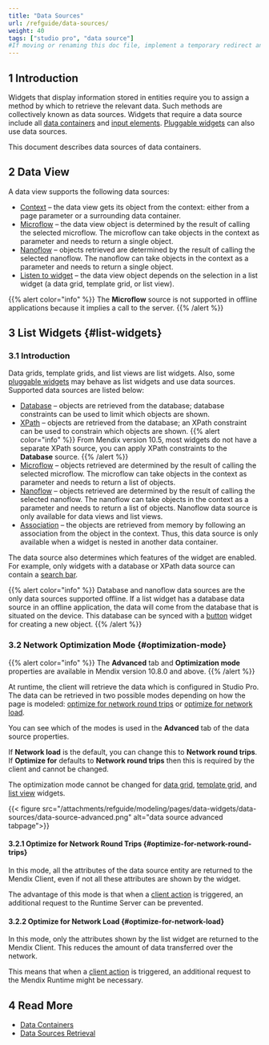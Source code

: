 ```yaml
---
title: "Data Sources"
url: /refguide/data-sources/
weight: 40
tags: ["studio pro", "data source"]
#If moving or renaming this doc file, implement a temporary redirect and let the respective team know they should update the URL in the product. See Mapping to Products for more details.
---
```


## 1 Introduction

Widgets that display information stored in entities require you to assign a method by which to retrieve the relevant data. Such methods are collectively known as data sources. Widgets that require a data source include all [data containers](/refguide/data-widgets/) and [input elements](/refguide/input-widgets/). [Pluggable widgets](/apidocs-mxsdk/apidocs/pluggable-widgets/) can also use data sources.

This document describes data sources of data containers. 

## 2 Data View

A data view supports the following data sources:

* [Context](/refguide/context-source/) – the data view gets its object from the context:  either from a page parameter or a surrounding data container.
* [Microflow](/refguide/microflow-source/) – the data view object is determined by the result of calling the selected microflow. The microflow can take objects in the context as parameter and needs to return a single object.
* [Nanoflow](/refguide/nanoflow-source/) – objects retrieved are determined by the result of calling the selected nanoflow. The nanoflow can take objects in the context as a parameter and needs to return a single object. 
* [Listen to widget](/refguide/listen-to-grid-source/) – the data view object depends on the selection in a list widget (a data grid, template grid, or list view).

{{% alert color="info" %}}
The **Microflow** source is not supported in offline applications because it implies a call to the server.
{{% /alert %}}

## 3 List Widgets {#list-widgets}

### 3.1 Introduction

Data grids, template grids, and list views are list widgets. Also, some [pluggable widgets](/apidocs-mxsdk/apidocs/pluggable-widgets/) may behave as list widgets and use data sources. Supported data sources are listed below:

* [Database](/refguide/database-source/) – objects are retrieved from the database; database constraints can be used to limit which objects are shown. 
* [XPath](/refguide/xpath-source/) – objects are retrieved from the database; an XPath constraint can be used to constrain which objects are shown.
    {{% alert color="info" %}}
    From Mendix version 10.5, most widgets do not have a separate XPath source, you can apply XPath constraints to the **Database** source.
    {{% /alert %}}
* [Microflow](/refguide/microflow-source/) – objects retrieved are determined by the result of calling the selected microflow. The microflow can take objects in the context as parameter and needs to return a list of objects.
* [Nanoflow](/refguide/nanoflow-source/) – objects retrieved are determined by the result of calling the selected nanoflow. The nanoflow can take objects in the context as a parameter and needs to return a list of objects. Nanoflow data source is only available for data views and list views. 
* [Association](/refguide/association-source/) – the objects are retrieved from memory by following an association from the object in the context. Thus, this data source is only available when a widget is nested in another data container. 

The data source also determines which features of the widget are enabled. For example, only widgets with a database or XPath data source can contain a [search bar](/refguide/search-bar/).

{{% alert color="info" %}}
Database and nanoflow data sources are the only data sources supported offline. If a list widget has a database data source in an offline application, the data will come from the database that is situated on the device. This database can be synced with a [button](/refguide/button-properties/) widget for creating a new object.
{{% /alert %}}

### 3.2 Network Optimization Mode {#optimization-mode}

{{% alert color="info" %}}
The **Advanced** tab and **Optimization mode** properties are available in Mendix version 10.8.0 and above.
{{% /alert %}}

At runtime, the client will retrieve the data which is configured in Studio Pro. The data can be retrieved in two possible modes depending on how the page is modeled: [optimize for network round trips](#optimize-for-network-round-trips) or [optimize for network load](#optimize-for-network-load).

You can see which of the modes is used in the **Advanced** tab of the data source properties.

If **Network load** is the default, you can change this to **Network round trips**. If **Optimize for** defaults to **Network round trips** then this is required by the client and cannot be changed.

The optimization mode cannot be changed for [data grid](/refguide/data-grid/), [template grid](/refguide/template-grid/), and [list view](/refguide/list-view/) widgets. 

{{< figure src="/attachments/refguide/modeling/pages/data-widgets/data-sources/data-source-advanced.png" alt="data source advanced tabpage">}}

#### 3.2.1 Optimize for Network Round Trips {#optimize-for-network-round-trips}

In this mode, all the attributes of the data source entity are returned to the Mendix Client, even if not all these attributes are shown by the widget.

The advantage of this mode is that when a [client action](/refguide/on-click-event/#actions) is triggered, an additional request to the Runtime Server can be prevented. 

#### 3.2.2 Optimize for Network Load {#optimize-for-network-load}

In this mode, only the attributes shown by the list widget are returned to the Mendix Client. This reduces the amount of data transferred over the network.

This means that when a [client action](/refguide/on-click-event/#actions) is triggered, an additional request to the Mendix Runtime might be necessary.

## 4 Read More

* [Data Containers](/refguide/data-widgets/)
* [Data Sources Retrieval](/refguide/datasource-runtime) 
